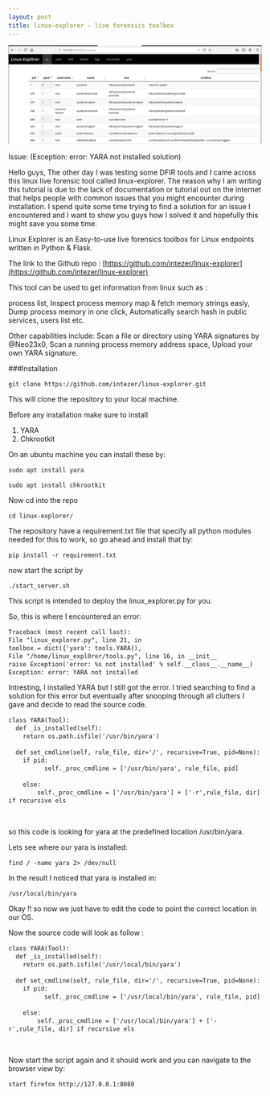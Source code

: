 ```yaml
---
layout: post
title: linux-explorer - live forensics toolbox 
---
```


![](/images/2020-06-17-linexp/0.png)



Issue: (Exception: error: YARA not installed solution)


Hello guys, The other day I was testing some DFIR tools and I came across this linux live forensic tool called linux-explorer. The reason why I am writing this tutorial is due to the lack of documentation or tutorial out on the internet that helps people with common issues that you might encounter during installation. I spend quite some time trying to find a solution for an issue I encountered and I want to show you guys how I solved it and hopefully this might save you some time.

Linux Explorer is an Easy-to-use live forensics toolbox for Linux endpoints written in Python & Flask. 

The link to the Github repo : [https://github.com/intezer/linux-explorer](https://github.com/intezer/linux-explorer)

This tool can be used to get information from linux such as :

 process list, Inspect process memory map & fetch memory strings easly, Dump process memory in one click, Automatically search hash in public services, users list etc.

Other capabilities include: Scan a file or directory using YARA signatures by @Neo23x0, Scan a running process memory address space, Upload your own YARA signature.


###Installation

```
git clone https://github.com/intezer/linux-explorer.git
```

This will clone the repository to your local machine.

Before any installation make sure to install 

1) YARA 
2) Chkrootkit

On an ubuntu machine you can install these by:

```
sudo apt install yara
```

```
sudo apt install chkrootkit
```

Now cd into the repo

```
cd linux-explorer/
```

The repository have a requirement.txt file that specify all python modules needed for this to work, so go ahead and install that by:

```
pip install -r requirement.txt
```

now start the script by

```
./start_server.sh
```

This script is intended to deploy the linux_explorer.py for you.

So, this is where I encountered an error:

```
Traceback (most recent call last):
File "linux_explorer.py", line 21, in
toolbox = dict({'yara': tools.YARA(),
File "/home/linux_expl0rer/tools.py", line 16, in __init__
raise Exception('error: %s not installed' % self.__class__.__name__)
Exception: error: YARA not installed
```

Intresting, I installed YARA but I still got the error. I tried searching to find a solution for this error but eventually after snooping through all clutters I gave and decide to read the source code.

```
class YARA(Tool):
  def _is_installed(self):
    return os.path.isfile('/usr/bin/yara')
    
  def set_cmdline(self, rule_file, dir='/', recursive=True, pid=None):
    if pid:
          self._proc_cmdline = ['/usr/bin/yara', rule_file, pid]
          
    else:
        self._proc_cmdline = ['/usr/bin/yara'] + ['-r',rule_file, dir] if recursive els
        
       
```

so this code is looking for yara at the predefined location /usr/bin/yara.

Lets see where our yara is installed:

```
find / -name yara 2> /dev/null
```

In the result I noticed that yara is installed in:

```
/usr/local/bin/yara
```

Okay !! so now we just have to edit the code to point the correct location in our OS.

Now the source code will look as follow :

```
class YARA(Tool):
  def _is_installed(self):
    return os.path.isfile('/usr/local/bin/yara')
    
  def set_cmdline(self, rule_file, dir='/', recursive=True, pid=None):
    if pid:
          self._proc_cmdline = ['/usr/local/bin/yara', rule_file, pid]
          
    else:
        self._proc_cmdline = ['/usr/local/bin/yara'] + ['-r',rule_file, dir] if recursive els
        
       
```

Now start the script again and it should work and you can navigate to the browser view by:

```
start firefox http://127.0.0.1:8080
```


